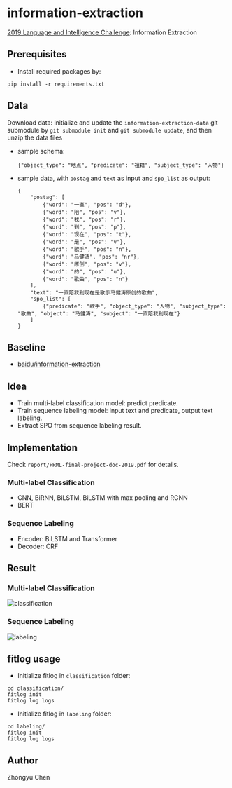 # information-extraction

[2019 Language and Intelligence Challenge](http://lic2019.ccf.org.cn/): Information Extraction 

## Prerequisites

* Install required packages by:
```angular2
pip install -r requirements.txt
```

## Data
Download data: initialize and update the `information-extraction-data` git submodule by `git submodule init` and `git submodule update`, and then unzip the data files
* sample schema:
    ```
    {"object_type": "地点", "predicate": "祖籍", "subject_type": "人物"}
    ```
* sample data, with `postag` and `text` as input and `spo_list` as output:
    ```
    {
        "postag": [
            {"word": "一直", "pos": "d"}, 
            {"word": "陪", "pos": "v"}, 
            {"word": "我", "pos": "r"}, 
            {"word": "到", "pos": "p"}, 
            {"word": "现在", "pos": "t"}, 
            {"word": "是", "pos": "v"}, 
            {"word": "歌手", "pos": "n"}, 
            {"word": "马健涛", "pos": "nr"}, 
            {"word": "原创", "pos": "v"}, 
            {"word": "的", "pos": "u"}, 
            {"word": "歌曲", "pos": "n"}
        ], 
        "text": "一直陪我到现在是歌手马健涛原创的歌曲", 
        "spo_list": [
            {"predicate": "歌手", "object_type": "人物", "subject_type": "歌曲", "object": "马健涛", "subject": "一直陪我到现在"}
        ]
    }
    ```

## Baseline

* [baidu/information-extraction](https://github.com/baidu/information-extraction)

## Idea

* Train multi-label classification model: predict predicate.
* Train sequence labeling model: input text and predicate, output text labeling.
* Extract SPO from sequence labeling result.

## Implementation

Check `report/PRML-final-project-doc-2019.pdf` for details.

### Multi-label Classification

* CNN, BiRNN, BiLSTM, BiLSTM with max pooling and RCNN
* BERT

### Sequence Labeling

* Encoder: BiLSTM and Transformer
* Decoder: CRF

## Result

### Multi-label Classification

![classification](pic/classification_result.png)

### Sequence Labeling

![labeling](pic/labeling_result.png)

## fitlog usage

* Initialize fitlog in `classification` folder:
```
cd classification/
fitlog init
fitlog log logs
```
* Initialize fitlog in `labeling` folder:
```
cd labeling/
fitlog init
fitlog log logs
```

## Author

Zhongyu Chen
